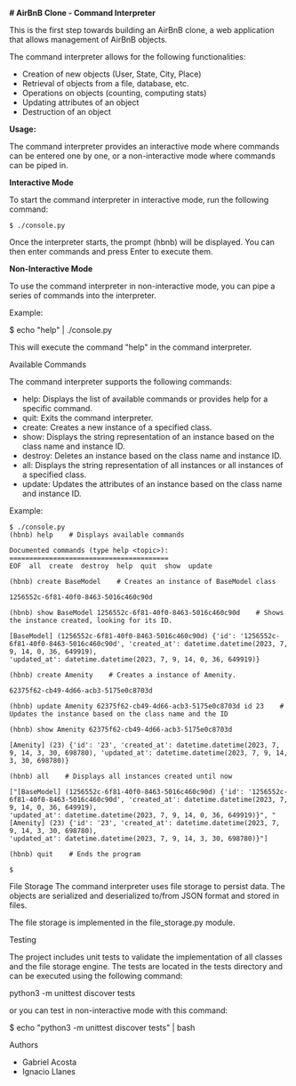 **# AirBnB Clone - Command Interpreter**

This is the first step towards building an AirBnB clone, a web application that allows management of AirBnB objects.

The command interpreter allows for the following functionalities:
- Creation of new objects (User, State, City, Place)
- Retrieval of objects from a file, database, etc.
- Operations on objects (counting, computing stats)
- Updating attributes of an object
- Destruction of an object

**Usage:**

The command interpreter provides an interactive mode where commands can be entered one by one, or a non-interactive mode where commands can be piped in.

**Interactive Mode**

To start the command interpreter in interactive mode, run the following command:

    $ ./console.py

Once the interpreter starts, the prompt (hbnb) will be displayed. You can then enter commands and press Enter to execute them.

**Non-Interactive Mode**

To use the command interpreter in non-interactive mode, you can pipe a series of commands into the interpreter.

Example:

$ echo "help" | ./console.py

This will execute the command "help" in the command interpreter.

Available Commands

The command interpreter supports the following commands:
- help: Displays the list of available commands or provides help for a specific command.
- quit: Exits the command interpreter.
- create: Creates a new instance of a specified class.
- show: Displays the string representation of an instance based on the class name and instance ID.
- destroy: Deletes an instance based on the class name and instance ID.
- all: Displays the string representation of all instances or all instances of a specified class.
- update: Updates the attributes of an instance based on the class name and instance ID.

Example:
```
$ ./console.py
(hbnb) help    # Displays available commands 

Documented commands (type help <topic>):
========================================
EOF  all  create  destroy  help  quit  show  update

(hbnb) create BaseModel    # Creates an instance of BaseModel class

1256552c-6f81-40f0-8463-5016c460c90d

(hbnb) show BaseModel 1256552c-6f81-40f0-8463-5016c460c90d    # Shows the instance created, looking for its ID.

[BaseModel] (1256552c-6f81-40f0-8463-5016c460c90d) {'id': '1256552c-6f81-40f0-8463-5016c460c90d', 'created_at': datetime.datetime(2023, 7, 9, 14, 0, 36, 649919),
'updated_at': datetime.datetime(2023, 7, 9, 14, 0, 36, 649919)}

(hbnb) create Amenity    # Creates a instance of Amenity.

62375f62-cb49-4d66-acb3-5175e0c8703d

(hbnb) update Amenity 62375f62-cb49-4d66-acb3-5175e0c8703d id 23    # Updates the instance based on the class name and the ID

(hbnb) show Amenity 62375f62-cb49-4d66-acb3-5175e0c8703d

[Amenity] (23) {'id': '23', 'created_at': datetime.datetime(2023, 7, 9, 14, 3, 30, 698780), 'updated_at': datetime.datetime(2023, 7, 9, 14, 3, 30, 698780)}

(hbnb) all    # Displays all instances created until now

["[BaseModel] (1256552c-6f81-40f0-8463-5016c460c90d) {'id': '1256552c-6f81-40f0-8463-5016c460c90d', 'created_at': datetime.datetime(2023, 7, 9, 14, 0, 36, 649919), 
'updated_at': datetime.datetime(2023, 7, 9, 14, 0, 36, 649919)}", "[Amenity] (23) {'id': '23', 'created_at': datetime.datetime(2023, 7, 9, 14, 3, 30, 698780), 
'updated_at': datetime.datetime(2023, 7, 9, 14, 3, 30, 698780)}"]

(hbnb) quit    # Ends the program

$
```
File Storage
The command interpreter uses file storage to persist data. The objects are serialized and deserialized to/from JSON format and stored in files.

The file storage is implemented in the file_storage.py module.

Testing

The project includes unit tests to validate the implementation of all classes and the file storage engine. The tests are located in the tests directory and can be executed using the following command:

python3 -m unittest discover tests

or you can test in non-interactive mode with this command: 

$ echo "python3 -m unittest discover tests" | bash

Authors
- Gabriel Acosta
- Ignacio Llanes
